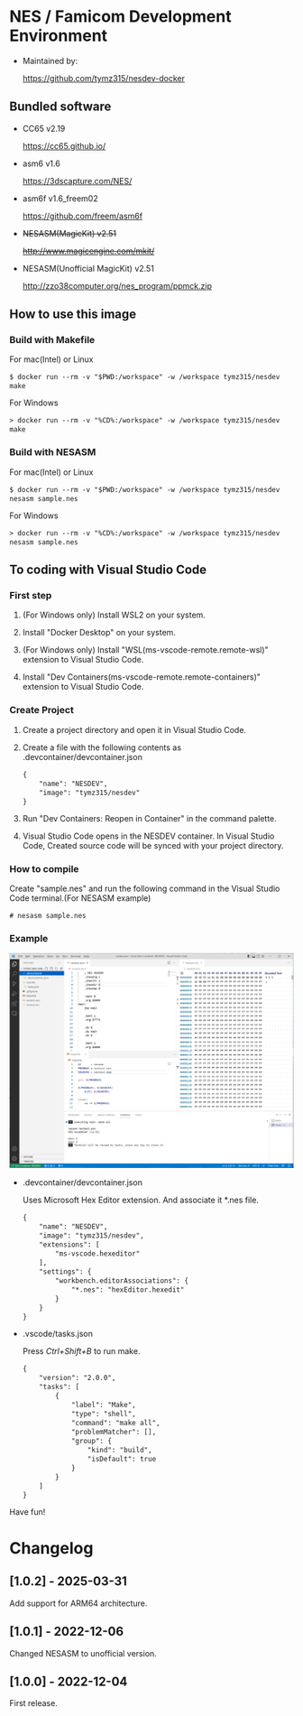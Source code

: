 # NES / Famicom Development Environment

- Maintained by:

    https://github.com/tymz315/nesdev-docker

## Bundled software

- CC65 v2.19

    https://cc65.github.io/

- asm6 v1.6

    https://3dscapture.com/NES/

- asm6f v1.6_freem02

    https://github.com/freem/asm6f

- ~~NESASM(MagicKit) v2.51~~

    ~~http://www.magicengine.com/mkit/~~

- NESASM(Unofficial MagicKit) v2.51

    http://zzo38computer.org/nes_program/ppmck.zip

## How to use this image

### Build with Makefile

For mac(Intel) or Linux

```
$ docker run --rm -v "$PWD:/workspace" -w /workspace tymz315/nesdev make
```

For Windows

```
> docker run --rm -v "%CD%:/workspace" -w /workspace tymz315/nesdev make
```

### Build with NESASM

For mac(Intel) or Linux

```
$ docker run --rm -v "$PWD:/workspace" -w /workspace tymz315/nesdev nesasm sample.nes
```

For Windows

```
> docker run --rm -v "%CD%:/workspace" -w /workspace tymz315/nesdev nesasm sample.nes
```

## To coding with Visual Studio Code

### First step

1. (For Windows only) Install WSL2 on your system.

1. Install "Docker Desktop" on your system.

1. (For Windows only) Install "WSL(ms-vscode-remote.remote-wsl)" extension to Visual Studio Code.

1. Install "Dev Containers(ms-vscode-remote.remote-containers)" extension to Visual Studio Code.

### Create Project

1. Create a project directory and open it in Visual Studio Code.

1. Create a file with the following contents as .devcontainer/devcontainer.json
    ```
    {
        "name": "NESDEV",
        "image": "tymz315/nesdev"
    }
    ```

1. Run "Dev Containers: Reopen in Container" in the command palette.

1. Visual Studio Code opens in the NESDEV container.
In Visual Studio Code, Created source code will be synced with your project directory.

### How to compile

Create "sample.nes" and run the following command in the Visual Studio Code terminal.(For NESASM example)
```
# nesasm sample.nes
```

### Example

![Development image](https://raw.githubusercontent.com/tymz315/nesdev-docker/5a20062e86df1907762f9936e25be0044865c7a6/assets/images/vscode.png)

- .devcontainer/devcontainer.json

    Uses Microsoft Hex Editor extension. And associate it *.nes file.

    ```
    {
        "name": "NESDEV",
        "image": "tymz315/nesdev",
        "extensions": [
            "ms-vscode.hexeditor"
        ],
        "settings": {
            "workbench.editorAssociations": {
                "*.nes": "hexEditor.hexedit"
            }
        }
    }
    ```

- .vscode/tasks.json

    Press *Ctrl+Shift+B* to run make.

    ```
    {
        "version": "2.0.0",
        "tasks": [
            {
                "label": "Make",
                "type": "shell",
                "command": "make all",
                "problemMatcher": [],
                "group": {
                    "kind": "build",
                    "isDefault": true
                }
            }
        ]
    }
    ```

Have fun!

# Changelog

## [1.0.2] - 2025-03-31

Add support for ARM64 architecture.

## [1.0.1] - 2022-12-06

Changed NESASM to unofficial version.

## [1.0.0] - 2022-12-04

First release.

